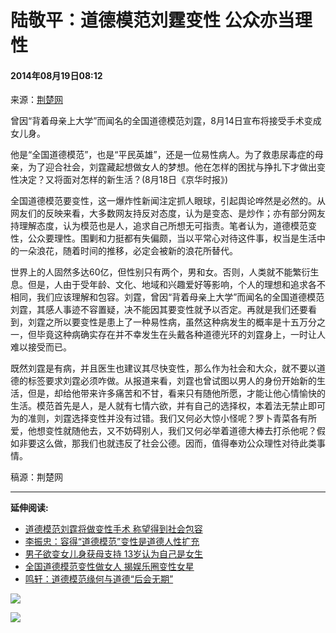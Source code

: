 # 陆敬平：道德模范刘霆变性 公众亦当理性

#### 2014年08月19日08:12    
来源：[荆楚网](http://www.cnhubei.com/)

曾因“背着母亲上大学”而闻名的全国道德模范刘霆，8月14日宣布将接受手术变成女儿身。

他是“全国道德模范”，也是“平民英雄”，还是一位易性病人。为了救患尿毒症的母亲，为了迎合社会，刘霆藏起想做女人的梦想。他在怎样的困扰与挣扎下才做出变性决定？又将面对怎样的新生活？(8月18日《京华时报》)

全国道德模范要变性，这一爆炸性新闻注定抓人眼球，引起舆论哗然是必然的。从网友们的反映来看，大多数网友持反对态度，认为是变态、是炒作；亦有部分网友持理解态度，认为模范也是人，追求自己所想无可指责。笔者认为，道德模范变性，公众要理性。围剿和力挺都有失偏颇，当以平常心对待这件事，权当是生活中的一朵浪花，随着时间的推移，必定会被新的浪花所替代。

世界上的人固然多达60亿，但性别只有两个，男和女。否则，人类就不能繁衍生息。但是，人由于受年龄、文化、地域和兴趣爱好等影响，个人的理想和追求各不相同，我们应该理解和包容。刘霆，曾因“背着母亲上大学”而闻名的全国道德模范刘霆，其感人事迹不容置疑，决不能因其要变性就予以否定。再就是我们还要看到，刘霆之所以要变性是患上了一种易性病，虽然这种病发生的概率是十五万分之一，但毕竟这种病确实存在并不幸发生在头戴各种道德光环的刘霆身上，一时让人难以接受而已。

既然刘霆是有病，并且医生也建议其尽快变性，那么作为社会和大众，就不要以道德的标签要求刘霆必须咋做。从报道来看，刘霆也曾试图以男人的身份开始新的生活，但是，却给他带来许多痛苦和不甘，看来只有随他所愿，才能让他心情愉快的生活。模范首先是人，是人就有七情六欲，并有自己的选择权，本着法无禁止即可为的准则，刘霆选择变性并没有过错。我们又何必大惊小怪呢？罗卜青菜各有所爱，他想变性就随他去，又不妨碍别人，我们又何必举着道德大棒去打杀他呢？假如非要这么做，那我们也就违反了社会公德。因而，值得奉劝公众理性对待此类事情。

稿源：荆楚网

---

**延伸阅读:**

- [道德模范刘霆将做变性手术 称望得到社会包容](http://politics.people.com.cn/n/2014/0818/c1001-25487114.html)
- [李振忠：容得“道德模范”变性是道德人性扩充](http://opinion.people.com.cn/n/2014/0817/c159301-25480142.html)
- [男子欲变女儿身获母支持 13岁认为自己是女生](http://js.people.com.cn/n/2014/0815/c360300-22003522.html)
- [全国道德模范变性做女人 揭娱乐圈变性女星](http://js.people.com.cn/n/2014/0815/c360313-21999682.html)
- [鸣轩：道德模范缘何与道德“后会无期”](http://opinion.people.com.cn/n/2014/0807/c159301-25422067.html)

![](http://58.68.146.78/index/?cid=&catalogs=159301&keyword=变性,道德,京华时报,平民英雄,易性病,上大学,病发生,尿毒症,接受手术,做女人&refer=)

![](http://58.68.146.44:8000/c.gif?id=25491836)